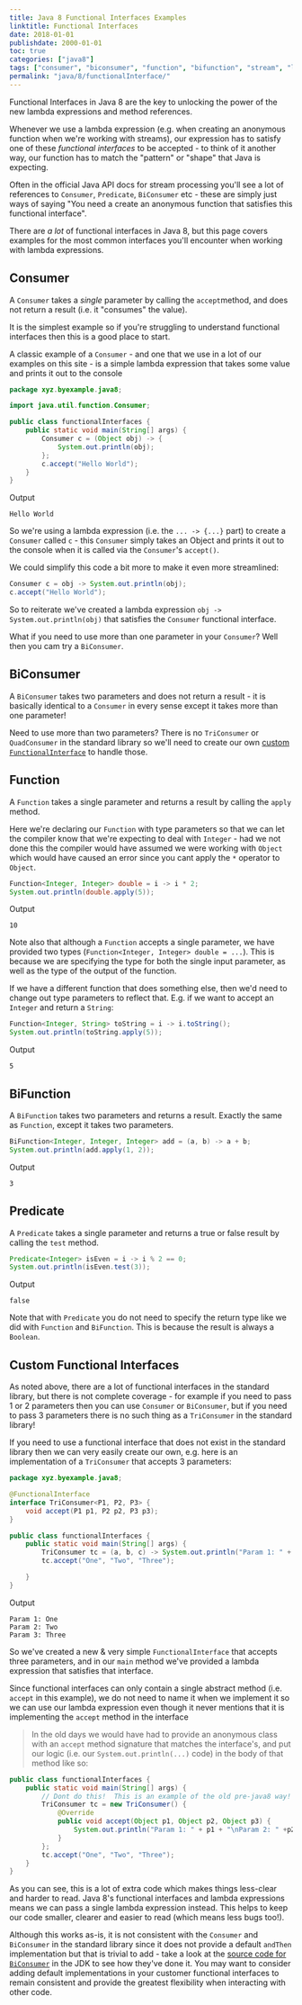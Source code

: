 ```yaml
---
title: Java 8 Functional Interfaces Examples
linktitle: Functional Interfaces
date: 2018-01-01
publishdate: 2000-01-01
toc: true
categories: ["java8"]
tags: ["consumer", "biconsumer", "function", "bifunction", "stream", "lambda", "functional interface", "predicate"]
permalink: "java/8/functionalInterface/"
---
```


Functional Interfaces in Java 8 are the key to unlocking the power of the new
lambda expressions and method references.

Whenever we use a lambda expression (e.g. when creating an anonymous function
when we're working with streams), our expression has to satisfy one of these
*functional interfaces* to be accepted - to think of it another way, our
function has to match the "pattern" or "shape" that Java is expecting.

Often in the official Java API docs for stream processing you'll see a lot of
references to `Consumer`, `Predicate`, `BiConsumer` etc - these are simply just
ways of saying "You need a create an anonymous function that satisfies this 
functional interface".

There are *a lot* of functional interfaces in Java 8, but this page covers
examples for the most common interfaces you'll encounter when working with
lambda expressions.

## Consumer
A `Consumer` takes a *single* parameter by calling the `accept`method, and does
not return a result (i.e. it "consumes" the value).

It is the simplest example so if you're struggling to understand functional interfaces then
this is a good place to start.

A classic example of a `Consumer` - and one that we use in a lot of our examples
on this site - is a simple lambda expression that takes some value and prints it
out to the console

```java
package xyz.byexample.java8;

import java.util.function.Consumer;

public class functionalInterfaces {
    public static void main(String[] args) {
        Consumer c = (Object obj) -> {
            System.out.println(obj);
        };
        c.accept("Hello World");
    }
}
```
Output
```
Hello World
```
So we're using a lambda expression (i.e. the  `... -> {...}` part) to create a `Consumer` called `c` - this `Consumer`
simply takes an Object and prints it out to the console when it is called via
the `Consumer`'s `accept()`.

We could simplify this code a bit more to make it even more streamlined:

```java
Consumer c = obj -> System.out.println(obj);
c.accept("Hello World");
```

So to reiterate we've created a lambda expression `obj -> System.out.println(obj)` that
satisfies the `Consumer` functional interface.

What if you need to use more than one parameter in your `Consumer`?  Well then you
cam try a `BiConsumer`.

## BiConsumer

A `BiConsumer` takes two parameters and does not return a result - it is basically
identical to a `Consumer` in every sense except it takes more than one parameter!

Need to use more than two parameters?  There is no `TriConsumer` or `QuadConsumer`
 in the standard library so we'll need to create our own <a href="#custom-functional-interfaces">custom `FunctionalInterface`</a>
 to handle those.

## Function

A `Function` takes a single parameter and returns a result by calling the
`apply` method.

Here we're declaring our `Function` with type parameters so that we can let
the compiler know that we're expecting to deal with `Integer` - had we not
done this the compiler would have assumed we were working with `Object`
which would have caused an error since you cant apply the `*` operator to
`Object`.

```java
Function<Integer, Integer> double = i -> i * 2;
System.out.println(double.apply(5));
```
Output
```
10
```

Note also that although a `Function` accepts a single parameter, we have provided
two types (`Function<Integer, Integer> double = ...`).  This is because we are
specifying the type for both the single input parameter, as well as the type of
the output of the function.


If we have a different function that does something else, then we'd need to
change out type parameters to reflect that.  E.g. if we want to accept an
`Integer` and return a `String`:

```java
Function<Integer, String> toString = i -> i.toString();
System.out.println(toString.apply(5));
```
Output
```
5
```

## BiFunction

A `BiFunction` takes two parameters and returns a result.  Exactly the same
as `Function`, except it takes two parameters.

```java
BiFunction<Integer, Integer, Integer> add = (a, b) -> a + b;
System.out.println(add.apply(1, 2));
```
Output
```
3
```

## Predicate

A `Predicate` takes a single parameter and returns a true or false result by
calling the `test` method.

```java
Predicate<Integer> isEven = i -> i % 2 == 0;
System.out.println(isEven.test(3));
```
Output
```
false
```
Note that with `Predicate` you do not need to specify the return type like we
did with `Function` and `BiFunction`.  This is because the result is always a
`Boolean`.

## Custom Functional Interfaces
As noted above, there are a lot of functional interfaces in the standard library,
but there is not complete coverage - for example if you need to pass 1 or 2
parameters then you can use `Consumer` or `BiConsumer`, but if you need to pass 3 parameters there is no such thing as a `TriConsumer` in the standard library! 

If you need to use a functional interface that does not exist in the standard
library then we can very easily create our own, e.g. here is an implementation
of a `TriConsumer` that accepts 3 parameters:

```java
package xyz.byexample.java8;

@FunctionalInterface
interface TriConsumer<P1, P2, P3> {
    void accept(P1 p1, P2 p2, P3 p3);
}

public class functionalInterfaces {
    public static void main(String[] args) {
        TriConsumer tc = (a, b, c) -> System.out.println("Param 1: " + a + "\nParam 2: " + b + "\nParam 3: " + c);
        tc.accept("One", "Two", "Three");

    }
}
```
Output
```
Param 1: One
Param 2: Two
Param 3: Three
```

So we've created a new & very simple `FunctionalInterface` that accepts three 
parameters, and in our `main` method we've provided a lambda expression that
satisfies that interface.

Since functional interfaces can only contain a single abstract method (i.e.
`accept` in this example), we do not need to name it when we implement it so we
can use our lambda expression even though it never mentions that it is
implementing the `accept` method in the interface

> In the old days we would have had to provide an anonymous class with an `accept`
method signature that matches the interface's, and put our logic (i.e. our `System.out.println(...)` code) in the body of that method like so:
>
```java
public class functionalInterfaces {
    public static void main(String[] args) {
        // Dont do this!  This is an example of the old pre-java8 way!
        TriConsumer tc = new TriConsumer() {
            @Override
            public void accept(Object p1, Object p2, Object p3) {
                System.out.println("Param 1: " + p1 + "\nParam 2: " +p2 + "\nParam 3: " + p3);
            }
        };
        tc.accept("One", "Two", "Three");
    }
}
```
As you can see, this is a lot of extra code which makes things less-clear and
harder to read.  Java 8's functional interfaces and lambda expressions means
we can pass a single lambda expression instead.  This helps to keep our code
smaller, clearer and easier to read (which means less bugs too!).

Although this works as-is, it is not consistent with the `Consumer` and `BiConsumer`
in the standard library since it does not provide a default `andThen` implementation
but that is trivial to add - take a look at the <a href="http://hg.openjdk.java.net/jdk8/jdk8/jdk/file/687fd7c7986d/src/share/classes/java/util/function/BiConsumer.java">source code for `BiConsumer`</a> in the JDK to see
how they've done it.  You may want to consider adding default implementations
in your customer functional interfaces to remain consistent and provide the
greatest flexibility when interacting with other code.

